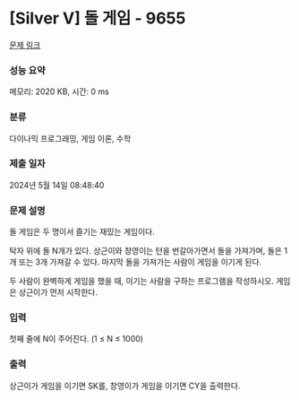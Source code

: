 # [Silver V] 돌 게임 - 9655 

[문제 링크](https://www.acmicpc.net/problem/9655) 

### 성능 요약

메모리: 2020 KB, 시간: 0 ms

### 분류

다이나믹 프로그래밍, 게임 이론, 수학

### 제출 일자

2024년 5월 14일 08:48:40

### 문제 설명

<p>돌 게임은 두 명이서 즐기는 재밌는 게임이다.</p>

<p>탁자 위에 돌 N개가 있다. 상근이와 창영이는 턴을 번갈아가면서 돌을 가져가며, 돌은 1개 또는 3개 가져갈 수 있다. 마지막 돌을 가져가는 사람이 게임을 이기게 된다.</p>

<p>두 사람이 완벽하게 게임을 했을 때, 이기는 사람을 구하는 프로그램을 작성하시오. 게임은 상근이가 먼저 시작한다.</p>

### 입력 

 <p>첫째 줄에 N이 주어진다. (1 ≤ N ≤ 1000)</p>

### 출력 

 <p>상근이가 게임을 이기면 SK를, 창영이가 게임을 이기면 CY을 출력한다.</p>

